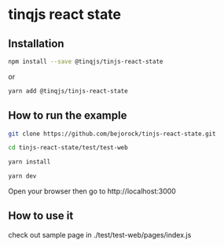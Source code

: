 # tinqjs react state

## Installation

```sh
npm install --save @tinqjs/tinjs-react-state
```

or

```sh
yarn add @tinqjs/tinjs-react-state
```

## How to run the example

```sh
git clone https://github.com/bejorock/tinjs-react-state.git

cd tinjs-react-state/test/test-web

yarn install

yarn dev
```

Open your browser then go to http://localhost:3000

## How to use it

check out sample page in ./test/test-web/pages/index.js
